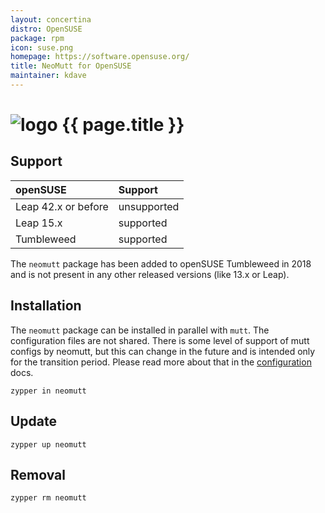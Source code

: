 ```yaml
---
layout: concertina
distro: OpenSUSE
package: rpm
icon: suse.png
homepage: https://software.opensuse.org/
title: NeoMutt for OpenSUSE
maintainer: kdave
---
```


# ![logo](/images/distros/{{page.icon}}) {{ page.title }}

## Support <a class="offset" id="support"></a>

| openSUSE     | Support                     |
| :----------- | :-------------------------- |
| Leap 42.x or before | unsupported          |
| Leap 15.x    | supported                   |
| Tumbleweed   | supported                   |

The `neomutt` package has been added to openSUSE Tumbleweed in 2018 and is not
present in any other released versions (like 13.x or Leap).

## Installation <a class="offset" id="install"></a>

The `neomutt` package can be installed in parallel with `mutt`. The
configuration files are not shared. There is some level of support of mutt
configs by neomutt, but this can change in the future and is intended only for
the transition period. Please read more about that in the
[configuration](https://www.neomutt.org/guide/configuration) docs.

```
zypper in neomutt
```

## Update <a class="offset" id="update"></a>

```
zypper up neomutt
```

## Removal <a class="offset" id="remove"></a>

```
zypper rm neomutt
```
